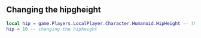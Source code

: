 ## Changing the hipgheight
```lua
local hip = game.Players.LocalPlayer.Character.Humanoid.HipHeight -- the hipheight of the humanoid
hip = 10 -- changing the hipheight
```